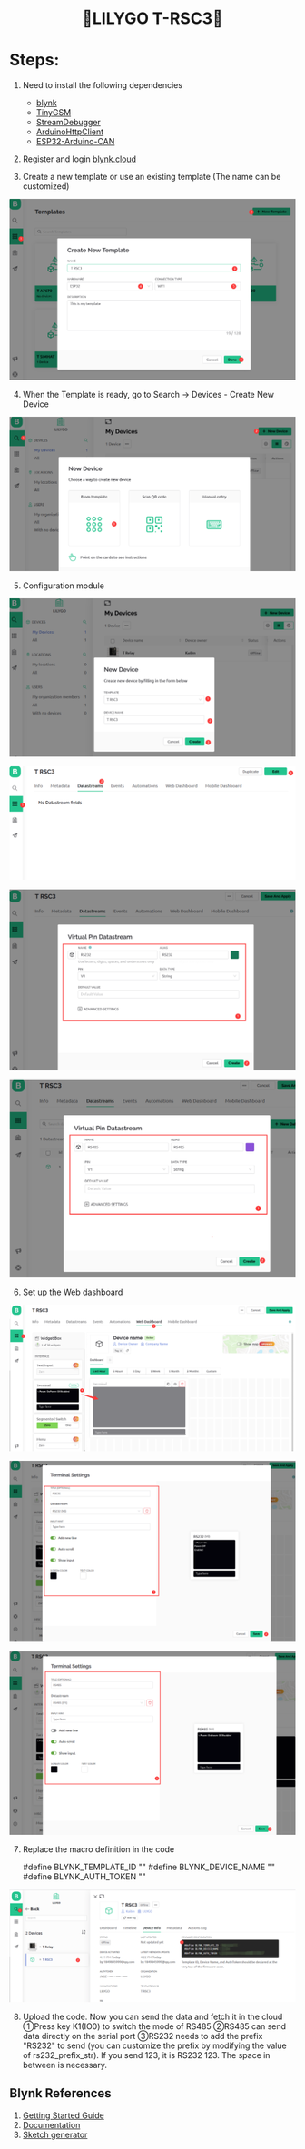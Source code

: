 <h1 align = "center">🌟LILYGO T-RSC3🌟</h1>

# Steps:
1. Need to install the following dependencies
     - [blynk](https://github.com/blynkkk/blynk-library)
     - [TinyGSM](https://github.com/vshymanskyy/TinyGSM)
     - [StreamDebugger](https://github.com/vshymanskyy/StreamDebugger)
     - [ArduinoHttpClient](https://github.com/ricemices/ArduinoHttpClient)
     - [ESP32-Arduino-CAN](https://github.com/miwagner/ESP32-Arduino-CAN)

2. Register and login [blynk.cloud](https://blynk.cloud/dashboard/login)
3. Create a new template or use an existing template (The name can be customized)

  ![](../../image/Blynk/1-Create_Template-T-RSC3.png)

4. When the Template is ready, go to Search -> Devices - Create New Device

  ![](../../image/Blynk/2-Create_device-T-RSC3.png)

5. Configuration module

  ![](../../image/Blynk/3-Configuration_module.png)

  ![](../../image/Blynk/3-1-Configuration_module.png)

  ![](../../image/Blynk/3-2-Configuration_module.png)

  ![](../../image/Blynk/3-3-Configuration_module.png)

6. Set up the Web dashboard 

  ![](../../image/Blynk/4-1-Dash_board.png)

  ![](../../image/Blynk/4-2-Dash_board.png)

  ![](../../image/Blynk/4-3-Dash_board.png)


7. Replace the macro definition in the code

    #define BLYNK_TEMPLATE_ID "" 
    #define BLYNK_DEVICE_NAME "" 
    #define BLYNK_AUTH_TOKEN ""

  ![](../../image/Blynk/6-RSC3_code.png)

8. Upload the code. Now you can send the data and fetch it in the cloud
   ①Press key K1(IO0) to switch the mode of RS485
   ②RS485 can send data directly on the serial port
   ③RS232 needs to add the prefix "RS232" to send (you can customize the prefix by modifying the value of rs232_prefix_str). If you send 123, it is RS232 123. The space in between is    necessary.

## Blynk References

1. [Getting Started Guide](https://www.blynk.cc/getting-started)
2. [Documentation](https://docs.blynk.io/en/blynk.apps/overview)
3. [Sketch generator](https://examples.blynk.cc/)
